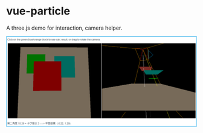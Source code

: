 # vue-particle
A three.js demo for interaction, camera helper.

![screenshot](https://raw.githubusercontent.com/hydraslay/vue-particle/master/intro.png)

